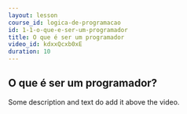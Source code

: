 ```yaml
---
layout: lesson
course_id: logica-de-programacao
id: 1-1-o-que-e-ser-um-programador
title: O que é ser um programador
video_id: kdxxQcxb0xE
duration: 10
---
```


## O que é ser um programador?

Some description and text do add it above the video.
